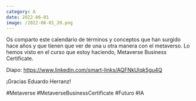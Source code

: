 ```yaml
--- 
category: A 
date: 2022-06-01 
image: /2022-06-01_20.png 
--- 
```


Os comparto este calendario de términos y conceptos que han surgido hace años y que tienen que ver de una u otra manera con el metaverso. Lo hemos visto en el curso que estoy haciendo, Metaverse Business Certificate.

Diapo: https://www.linkedin.com/smart-links/AQFNkUIqk5gu4Q

¡Gracias Eduardo Herranz!

#Metaverse #MetaverseBusinessCertificate #Futuro #IA